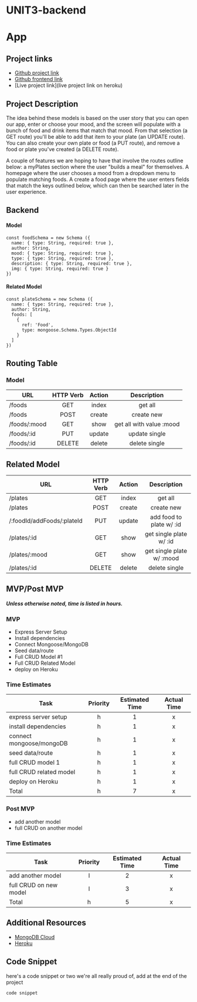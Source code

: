 # UNIT3-backend
# App

## Project links

 - [Github project link](https://github.com/hannahtrask/UNIT3-backend)
 - [Github frontend link](https://github.com/hannahtrask/UNIT3-frontend)
 - [Live project link](live project link on heroku)

## Project Description

The idea behind these models is based on the user story that you can open our app, enter or choose your mood, and the screen will populate with a bunch of food and drink items that match that mood. From that selection (a GET route) you'll be able to add that item to your plate (an UPDATE route). You can also create your own plate or food (a PUT route), and remove a food or plate you've created (a DELETE route).

A couple of features we are hoping to have that involve the routes outline below: a myPlates section where the user "builds a meal" for themselves. A homepage where the user chooses a mood from a dropdown menu to populate matching foods. A create a food page where the user enters fields that match the keys outlined below, which can then be searched later in the user experience.

## Backend

#### Model

```
const foodSchema = new Schema ({
  name: { type: String, required: true },
  author: String,
  mood: { type: String, required: true },
  type: { type: String, required: true },
  description: { type: String, required: true },
  img: { type: String, required: true }
})
```

#### Related Model

```
const plateSchema = new Schema ({
  name: { type: String, required: true },
  author: String,
  foods: [
    {
      ref: 'Food',
      type: mongoose.Schema.Types.ObjectId
    }
  ]
})
```

## Routing Table

### Model

| URL | HTTP Verb | Action | Description   |
| --- | :---: |  :---:  | :---: |
| /foods       | GET       | index  | get all       |
| /foods       | POST      | create | create new    |
| /foods/:mood | GET       | show   | get all with value :mood      |
| /foods/:id   | PUT       | update | update single |
| /foods/:id   | DELETE    | delete | delete single |

## Related Model

| URL                         | HTTP Verb | Action | Description   |
| ---                         | :---:     |  :---: | :---:         |
| /plates                     | GET       | index  | get all       |
| /plates                     | POST      | create | create new    |
| /:foodId/addFoods/:plateId  | PUT       | update | add food to plate w/ :id   |
| /plates/:id                 | GET       | show   | get single plate w/ :id  |
| /plates/:mood               | GET       | show   | get single plate w/ :mood  |
| /plates/:id                 | DELETE    | delete | delete single |

 
 ## MVP/Post MVP
 ##### Unless otherwise noted, time is listed in hours.

 ### MVP
 
   * Express Server Setup
   * Install dependencies
   * Connect Mongoose/MongoDB
   * Seed data/route
   * Full CRUD Model #1
   * Full CRUD Related Model
   * deploy on Heroku
 
### Time Estimates

| Task | Priority | Estimated Time | Actual Time |
| --- | :---: |  :---:  | :---: |
| express server setup      | h | 1  | x   |
| install dependencies      | h | 1  | x   |
| connect mongoose/mongoDB  | h | 1  | x   |
| seed data/route           | h | 1  | x   |
| full CRUD model 1         | h | 1  | x   |
| full CRUD related model   | h | 1  | x   |
| deploy on Heroku          | h | 1  | x   |
| Total                     | h | 7  | x   |
    
 ### Post MVP

  * add another model
  * full CRUD on another model

  ### Time Estimates
  
| Task | Priority | Estimated Time | Actual Time |
| --- | :---: |  :---: | :---: |
| add another model      | l | 2  | x |
| full CRUD on new model | l | 3  | x |
| Total                  | h | 5  | x |

## Additional Resources

 - [MongoDB Cloud](https://cloud.mongodb.com/)
 - [Heroku](https://dashboard.heroku.com/)

## Code Snippet

here's a code snippet or two we're all really proud of, add at the end of the project

```
code snippet
```
